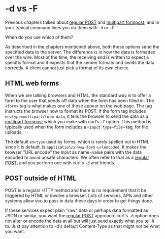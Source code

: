 # -d vs -F

Previous chapters talked about [regular POST](http-post.md) and [multipart
formpost](http-multipart.md), and in your typical command lines you do them
with `-d` or `-F`.

When do you use which of them?

As described in the chapters mentioned above, both these options send the
specified data to the server. The difference is in how the data is
formatted over the wire. Most of the time, the receiving end is written to
expect a specific format and it expects that the sender formats and sends the
data correctly. A client cannot just pick a format of its own choice.

## HTML web forms

When we are talking browsers and HTML, the standard way is to offer a form to
the user that sends off data when the form has been filled in. The `<form>`
tag is what makes one of those appear on the web page. The tag instructs the
browser how to format its POST. If the form tag includes
`enctype=multipart/form-data`, it tells the browser to send the data as a
[multipart formpost](http-multipart.md) which you make with curl's `-F`
option. This method is typically used when the form includes a `<input
type=file>` tag, for file uploads.

The default `enctype` used by forms, which is rarely spelled out in HTML since
it is default, is `application/x-www-form-urlencoded`. It makes the browser
"URL encode" the input as name=value pairs with the data encoded to avoid
unsafe characters. We often refer to that as a [regular POST](http-post.md),
and you perform one with curl's `-d` and friends.

## POST outside of HTML

POST is a regular HTTP method and there is no requirement that it be
triggered by HTML or involve a browser. Lots of services, APIs and other systems
allow you to pass in data these days in order to get things done.

If these services expect plain "raw" data or perhaps data formatted as JSON or
similar, you want the [regular POST](http-post.md) approach. curl's `-d`
option does not alter or encode the data at all but will just send exactly
what you tell it to. Just pay attention to -d's default Content-Type as that
might not be what you want.
